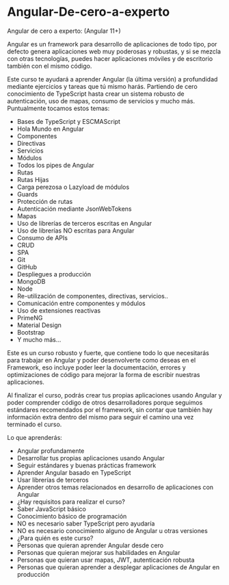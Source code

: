 # Angular-De-cero-a-experto

Angular de cero a experto: (Angular 11+)

Angular es un framework para desarrollo de aplicaciones de todo tipo, por defecto genera aplicaciones web muy poderosas y robustas, y si se mezcla con otras tecnologías, puedes hacer aplicaciones móviles y de escritorio también con el mismo código.

Este curso te ayudará a aprender Angular (la última versión) a profundidad mediante ejercicios y tareas que tú mismo harás. Partiendo de cero conocimiento de TypeScript hasta crear un sistema robusto de autenticación, uso de mapas, consumo de servicios y mucho más. Puntualmente tocamos estos temas:
- Bases de TypeScript y ESCMAScript
- Hola Mundo en Angular
- Componentes
- Directivas
- Servicios
- Módulos
- Todos los pipes de Angular
- Rutas
- Rutas Hijas
- Carga perezosa o Lazyload de módulos
- Guards
- Protección de rutas
- Autenticación mediante JsonWebTokens
- Mapas
- Uso de librerías de terceros escritas en Angular
- Uso de librerías NO escritas para Angular
- Consumo de APIs
- CRUD
- SPA
- Git
- GitHub
- Despliegues a producción
- MongoDB
- Node
- Re-utilización de componentes, directivas, servicios..
- Comunicación entre componentes y módulos
- Uso de extensiones reactivas
- PrimeNG
- Material Design
- Bootstrap
- Y mucho más...

Este es un curso robusto y fuerte, que contiene todo lo que necesitarás para trabajar en Angular y poder desenvolverte como deseas en el Framework, eso incluye poder leer la documentación, errores y optimizaciones de código para mejorar la forma de escribir nuestras aplicaciones.

Al finalizar el curso, podrás crear tus propias aplicaciones usando Angular y poder comprender código de otros desarrolladores porque seguimos estándares recomendados por el framework, sin contar que también hay información extra dentro del mismo para seguir el camino una vez terminado el curso.

Lo que aprenderás:
- Angular profundamente
- Desarrollar tus propias aplicaciones usando Angular
- Seguir estándares y buenas prácticas framework
- Aprender Angular basado en TypeScript
- Usar librerías de terceros
- Aprender otros temas relacionados en desarrollo de aplicaciones con Angular
- ¿Hay requisitos para realizar el curso?
- Saber JavaScript básico
- Conocimiento básico de programación
- NO es necesario saber TypeScript pero ayudaría
- NO es necesario conocimiento alguno de Angular u otras versiones
- ¿Para quién es este curso?
- Personas que quieran aprender Angular desde cero
- Personas que quieran mejorar sus habilidades en Angular
- Personas que quieran usar mapas, JWT, autenticación robusta
- Personas que quieran aprender a desplegar aplicaciones de Angular en producción